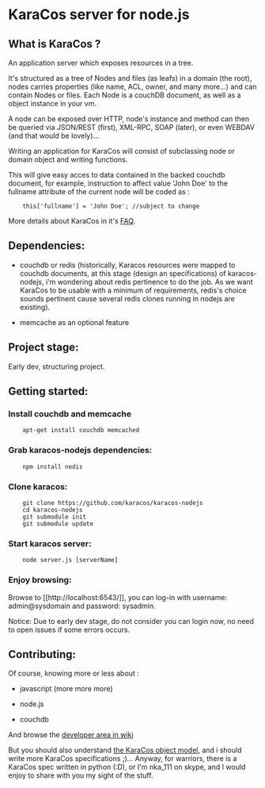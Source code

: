 # KaraCos server for node.js

## What is KaraCos ?

An application server which exposes resources in a tree.

It's structured as a tree of Nodes and files (as leafs) in a domain (the root), nodes carries properties (like name, ACL, owner, and many more...) and can contain Nodes or files. Each Node is a couchDB document, as well as a object instance in your vm.

A node can be exposed over HTTP, node's instance and method can then be queried via JSON/REST (first), XML-RPC, SOAP (later), or even WEBDAV (and that would be lovely)...

Writing an application for KaraCos will consist of subclassing node or domain object and writing functions. 

This will give easy acces to data contained in the backed couchdb document, for example, instruction to affect value 'John Doe' to the fullname attribute of the current node will be coded as :

		this['fullname'] = 'John Doe'; //subject to change

More details about KaraCos in it's [FAQ](https://github.com/karacos/karacos-nodejs/blob/master/FAQ.md).

## Dependencies:

* couchdb or redis (historically, Karacos resources were mapped to couchdb documents, at this stage (design an specifications) of karacos-nodejs, i'm wondering about redis pertinence to do the job. As we want KaraCos to be usable with a minimum of requirements, redis's choice sounds pertinent cause several redis clones running in nodejs are existing).

* memcache as an optional feature

## Project stage:

Early dev, structuring project.

## Getting started:

### Install couchdb and memcache

		apt-get install couchdb memcached

### Grab karacos-nodejs dependencies:

		npm install nedis
		

### Clone karacos:

		git clone https://github.com/karacos/karacos-nodejs
		cd karacos-nodejs
		git submodule init
		git submodule update

### Start karacos server:

		node server.js [serverName]

### Enjoy browsing:

Browse to [[http://localhost:6543/]], you can log-in with username: admin@sysdomain and password: sysadmin.

Notice: Due to early dev stage, do not consider you can login now, no need to open issues if some errors occurs.

## Contributing:

Of course, knowing more or less about :

* javascript (more more more)

* node.js

* couchdb

And browse the [developer area in wiki]()

But you should also understand <a href="http://www.karacos.org/documentation/model/">the KaraCos object model</a>, and i should write more KaraCos specifications ;)...
Anyway, for warriors, there is a KaraCos spec written in python (:D), or I'm nka_111 on skype, and I would enjoy to share with you my sight of the stuff.
